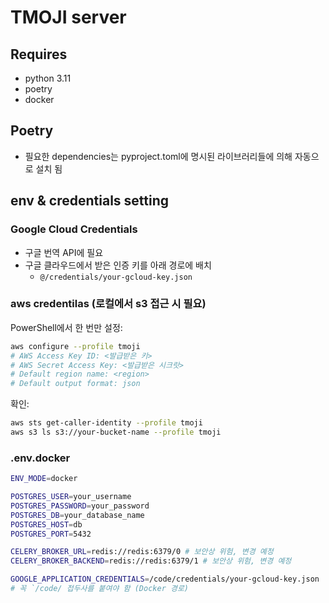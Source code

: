 # TMOJI server

## Requires

- python 3.11
- poetry
- docker

## Poetry

- 필요한 dependencies는 pyproject.toml에 명시된 라이브러리들에 의해 자동으로 설치 됨

## env & credentials setting

### Google Cloud Credentials

- 구글 번역 API에 필요
- 구글 클라우드에서 받은 인증 키를 아래 경로에 배치
  - `@/credentials/your-gcloud-key.json`

### aws credentilas (로컬에서 s3 접근 시 필요)

PowerShell에서 한 번만 설정:

```sh
aws configure --profile tmoji
# AWS Access Key ID: <발급받은 키>
# AWS Secret Access Key: <발급받은 시크릿>
# Default region name: <region>
# Default output format: json
```

확인:

```sh
aws sts get-caller-identity --profile tmoji
aws s3 ls s3://your-bucket-name --profile tmoji
```

### .env.docker

```bash
ENV_MODE=docker

POSTGRES_USER=your_username
POSTGRES_PASSWORD=your_password
POSTGRES_DB=your_database_name
POSTGRES_HOST=db
POSTGRES_PORT=5432

CELERY_BROKER_URL=redis://redis:6379/0 # 보안상 위험, 변경 예정
CELERY_BROKER_BACKEND=redis://redis:6379/1 # 보안상 위험, 변경 예정

GOOGLE_APPLICATION_CREDENTIALS=/code/credentials/your-gcloud-key.json
# 꼭 `/code/ 접두사를 붙여야 함 (Docker 경로)
```
